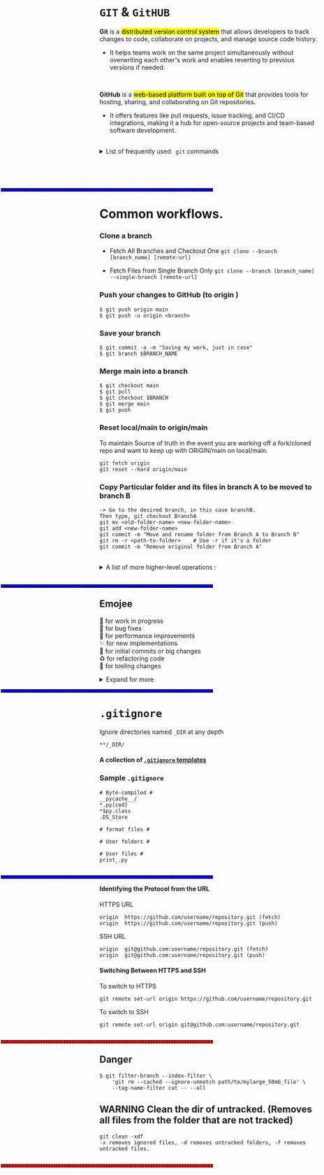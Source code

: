 # `GIT` & `GitHUB` 

<b>Git</b> is a <mark>distributed version control system</mark> that allows developers to track changes to code, collaborate on projects, and manage source code history. 
  - It helps teams work on the same project simultaneously without overwriting each other's work and enables reverting to previous versions if needed.

<br>

<b>GitHub</b> is a <mark>web-based platform built on top of Git</mark> that provides tools for hosting, sharing, and collaborating on Git repositories. 
  - It offers features like pull requests, issue tracking, and CI/CD integrations, making it a hub for open-source projects and team-based software development.

<br>  

<details>

<summary> List of frequently used <code> git</code> commands </summary>    
<br>

`git --version`.......................................git version X.X.X.X          
`git remote -v`.......................................details of push/fetch linked to origin  git@github.com:uname/REPO.git     
`git config --list`...................................git details, configured remote repos etc                   
`git rev-parse --show-toplevel`.......................get top-level dir of Git repo     
<br>

`git reset --soft HEAD~1`.............................One commit back     
`git reset --soft [commit-hash]`......................  Moves to [commit-hash], keeping changes staged. Use for undoing commits without affecting the working directory or index.   
`git reset --mixed #`  .................................Mixed allow you to jump to previous commits keeping the changed files        
<br>

`git branch -m bugfix`................Rename a branch     
`git add -u`..........................Stage Deleted Files          
<br>

`git commit --amend -m`...............Change the commit message, NO staged changes can be present    
`git commit --amend --no-edit`........Forgot to add a file to the commit (DOESNOT edit the message)     

`git remote set-url origin git@github.com:uname/facts.git` ........ update the remote to point to your fork

</details>

<br><br>

<hr style="position: absolute; left: 1.5; width: 50%; height: 2px; background-color: blue; border-style: dotted;">  <br>

# Common workflows.

### Clone a branch  
- Fetch All Branches and Checkout One `git clone --branch [branch_name] [remote-url]`

- Fetch Files from Single Branch Only `git clone --branch [branch_name] --single-branch [remote-url]`


### Push your changes to GitHub (to origin )
```
$ git push origin main
$ git push -u origin <branch>
```

### Save your branch
```
$ git commit -a -m "Saving my work, just in case"
$ git branch $BRANCH_NAME
```


### Merge main into a branch
```
$ git checkout main
$ git pull
$ git checkout $BRANCH
$ git merge main
$ git push
```


### Reset local/main to origin/main   
To maintain Source of truth in the event you are working off a fork/cloned repo and want to keep up with ORIGIN/main on local/main.    
```
git fetch origin
git reset --hard origin/main
```


### Copy Particular folder and its files in branch A to be moved to branch B
```
-> Go to the desired branch, in this case branchB. 
Then type, git checkout BranchA 
git mv <old-folder-name> <new-folder-name>
git add <new-folder-name>
git commit -m "Move and rename folder from Branch A to Branch B"
git rm -r <path-to-folder>    # Use -r if it's a folder
git commit -m "Remove original folder from Branch A"
```

<br>

<details>
<summary> A list of more higher-level operations : </summary>

`git checkout [Branch 4m where u copying] -- path/to/your/FOLDER/file`....Copy One or two files/FOLDER from one branch to other.   
<br>

`git checkout <commit_hash> <relative_path_to_file_or_dir>`.......Copy files and folder from commit hash of another branch.    
`git ls-tree -r main --name-only`.................................List all git tracked files under the branch main      
`git ls-files | xargs -n 1 dirname | uniq`........................List all git tracked FOLDERS under the branch main      
`git fetch --prune`...............................................Clean local record (of remote/origin) of stale branches that no longer exist origin.   

</details>

<br>

<hr style="position: absolute; left: 1.5; width: 50%; height: 2px; background-color: blue; border-style: dotted;"><br>  

## Emojee     
:construction: for work in progress     
:bug: for bug fixes      
:rotating_light: for performance improvements      
:sparkles: for new implementations      
:tada: for initial commits or big changes       
:recycle: for refactoring code      
:wrench: for tooling changes    
<details>    
<summary> Expand for more </summary>     
:pencil2: for fixing typos     
:memo: for documentation     
:heavy_plus_sign: for adding functionality    
:heavy_minus_sign: for removing functionality    
:white_check_mark: for adding tests     
:lock: for dealing with security issues     
:arrow_up: for upgrading dependencies    
:arrow_down: for downgrading dependencies     
:art: for design changes   
:rocket: for new features     
:lipstick: for updating the UI and style     
:green_heart: for fixing CI build        
:ok_hand: for code review     
:cloud: for cloud related changes   
:bookmark: for version tags   
:pushpin: for pinning dependencies    
:information_source: for adding information    
</details>     

<hr style="position: absolute; left: 1.5; width: 50%; height: 2px; background-color: blue; border-style: dotted;"> <br> 

# `.gitignore`
Ignore directories named `_DIR` at any depth
```
**/_DIR/
```

#### A collection of [`.gitignore` templates](https://github.com/github/gitignore)

### Sample `.gitignore`  
```
# Byte-compiled #
__pycache__/
*.py[cod]
*$py.class
.DS_Store 

# format files #

# User folders #

# User files #
print_.py
```

<hr style="position: absolute; left: 1.5; width: 50%; height: 2px; background-color: blue; border-style: dotted;">    <br>

#### Identifying the Protocol from the URL
HTTPS URL
```
origin  https://github.com/username/repository.git (fetch)
origin  https://github.com/username/repository.git (push)
```
SSH URL
```
origin  git@github.com:username/repository.git (fetch)
origin  git@github.com:username/repository.git (push)
```

####  Switching Between HTTPS and SSH
To switch to HTTPS 
```
git remote set-url origin https://github.com/username/repository.git
```  
To switch to SSH 
```
git remote set-url origin git@github.com:username/repository.git
```  



<hr style="position: absolute; left: 1.5; width: 50%; height: 2px; background-color: red; border-style: dotted;">  <br>

## Danger
```
$ git filter-branch --index-filter \
    'git rm --cached --ignore-unmatch path/to/mylarge_50mb_file' \
    --tag-name-filter cat -- --all
```
## WARNING Clean the dir of untracked. (Removes all files from the folder that are not tracked)
```
git clean -xdf
-x removes ignored files, -d removes untracked folders, -f removes untracked files.
```
<hr style="position: absolute; left: 1.5; width: 50%; height: 2px; background-color: red; border-style: dotted;">  <br>
